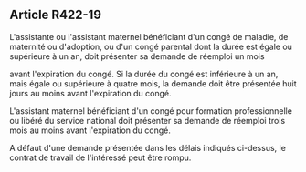 ## Article R422-19

L'assistante ou l'assistant maternel bénéficiant d'un congé de maladie, de maternité ou d'adoption, ou d'un
congé parental dont la durée est égale ou supérieure à un an, doit présenter sa demande de réemploi un mois


avant l'expiration du congé. Si la durée du congé est inférieure à un an, mais égale ou supérieure à quatre
mois, la demande doit être présentée huit jours au moins avant l'expiration du congé.

L'assistant maternel bénéficiant d'un congé pour formation professionnelle ou libéré du service national doit
présenter sa demande de réemploi trois mois au moins avant l'expiration du congé.

A défaut d'une demande présentée dans les délais indiqués ci-dessus, le contrat de travail de l'intéressé peut
être rompu.

